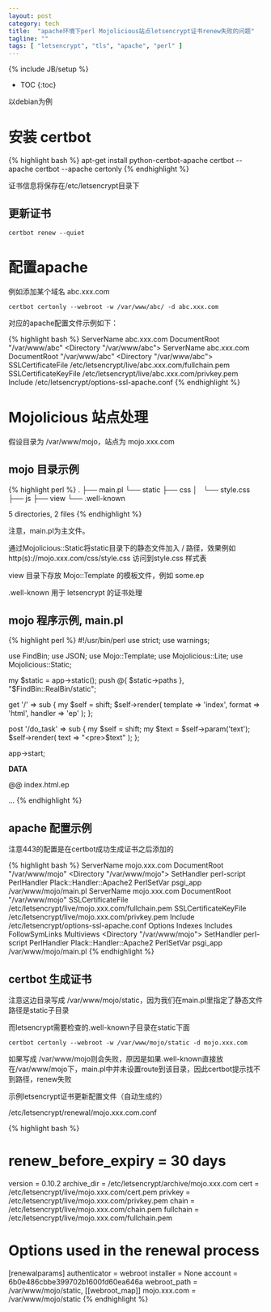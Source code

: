 ```yaml
---
layout: post
category: tech
title:  "apache环境下perl Mojolicious站点letsencrypt证书renew失败的问题"
tagline: ""
tags: [ "letsencrypt", "tls", "apache", "perl" ] 
---
```

{% include JB/setup %}

* TOC
{:toc}

以debian为例

# 安装 certbot

{% highlight bash %}
apt-get install python-certbot-apache
certbot --apache
certbot --apache certonly
{% endhighlight %}

证书信息将保存在/etc/letsencrypt目录下

## 更新证书

    certbot renew --quiet

# 配置apache

例如添加某个域名 abc.xxx.com

    certbot certonly --webroot -w /var/www/abc/ -d abc.xxx.com

对应的apache配置文件示例如下：

{% highlight bash %}
<VirtualHost abc.xxx.com:80>
ServerName abc.xxx.com
DocumentRoot "/var/www/abc"
<Directory "/var/www/abc">
</Directory>
</VirtualHost>
<IfModule mod_ssl.c>
<VirtualHost abc.xxx.com:443>
ServerName abc.xxx.com
DocumentRoot "/var/www/abc"
<Directory "/var/www/abc">
</Directory>
SSLCertificateFile /etc/letsencrypt/live/abc.xxx.com/fullchain.pem
SSLCertificateKeyFile /etc/letsencrypt/live/abc.xxx.com/privkey.pem
Include /etc/letsencrypt/options-ssl-apache.conf
</VirtualHost>
</IfModule>
{% endhighlight %}

# Mojolicious 站点处理

假设目录为 /var/www/mojo，站点为 mojo.xxx.com

## mojo 目录示例

{% highlight perl %}
.
├── main.pl
└── static
    ├── css
    │   └── style.css
    ├── js
    ├── view
    └── .well-known

5 directories, 2 files
{% endhighlight %}

注意，main.pl为主文件。

通过Mojolicious::Static将static目录下的静态文件加入 / 路径，效果例如 http(s)://mojo.xxx.com/css/style.css 访问到style.css 样式表

view 目录下存放 Mojo::Template 的模板文件，例如 some.ep

.well-known 用于 letsencrypt 的证书处理

## mojo 程序示例, main.pl

{% highlight perl %}
#!/usr/bin/perl
use strict;
use warnings;

use FindBin;
use JSON;
use Mojo::Template;
use Mojolicious::Lite;
use Mojolicious::Static;

my $static = app->static();
push @{ $static->paths }, "$FindBin::RealBin/static";

get '/' => sub {
  my $self = shift;
  $self->render( template => 'index', format => 'html', handler => 'ep' );
};

post '/do_task' => sub {
  my $self = shift;
  my $text = $self->param('text');
  $self->render( text => "<pre>$text</pre>" );
};

app->start;

__DATA__

@@ index.html.ep
<html>
<head>
<meta http-equiv=Content-Type content="text/html;charset=utf-8">
<link rel="stylesheet" href="css/style.css" />
<title>...</title>
</head>
<body>
...
</body>
</html>
{% endhighlight %}

## apache 配置示例

注意443的配置是在certbot成功生成证书之后添加的

{% highlight bash %}
<VirtualHost mojo.xxx.com:80>
ServerName mojo.xxx.com
DocumentRoot "/var/www/mojo"
<Directory "/var/www/mojo">
</Directory>
<Location />
    SetHandler perl-script
    PerlHandler Plack::Handler::Apache2
    PerlSetVar psgi_app /var/www/mojo/main.pl
</Location>
</VirtualHost>
<IfModule mod_ssl.c>
<VirtualHost mojo.xxx.com:443>
ServerName mojo.xxx.com
DocumentRoot "/var/www/mojo"
SSLCertificateFile /etc/letsencrypt/live/mojo.xxx.com/fullchain.pem
SSLCertificateKeyFile /etc/letsencrypt/live/mojo.xxx.com/privkey.pem
Include /etc/letsencrypt/options-ssl-apache.conf
Options Indexes Includes FollowSymLinks Multiviews
<Directory "/var/www/mojo">
</Directory>
<Location />
    SetHandler perl-script
    PerlHandler Plack::Handler::Apache2
    PerlSetVar psgi_app /var/www/mojo/main.pl
</Location>
</VirtualHost>
</IfModule>
{% endhighlight %}

## certbot 生成证书 

注意这边目录写成 /var/www/mojo/static，因为我们在main.pl里指定了静态文件路径是static子目录

而letsencrypt需要检查的.well-known子目录在static下面

    certbot certonly --webroot -w /var/www/mojo/static -d mojo.xxx.com

如果写成 /var/www/mojo则会失败，原因是如果.well-known直接放在/var/www/mojo下，main.pl中并未设置route到该目录，因此certbot提示找不到路径，renew失败

示例letsencrypt证书更新配置文件（自动生成的）

/etc/letsencrypt/renewal/mojo.xxx.com.conf

{% highlight bash %}
# renew_before_expiry = 30 days
version = 0.10.2
archive_dir = /etc/letsencrypt/archive/mojo.xxx.com
cert = /etc/letsencrypt/live/mojo.xxx.com/cert.pem
privkey = /etc/letsencrypt/live/mojo.xxx.com/privkey.pem
chain = /etc/letsencrypt/live/mojo.xxx.com/chain.pem
fullchain = /etc/letsencrypt/live/mojo.xxx.com/fullchain.pem

# Options used in the renewal process
[renewalparams]
authenticator = webroot
installer = None
account = 6b0e486cbbe399702b1600fd60ea646a
webroot_path = /var/www/mojo/static,
[[webroot_map]]
mojo.xxx.com = /var/www/mojo/static
{% endhighlight %}
